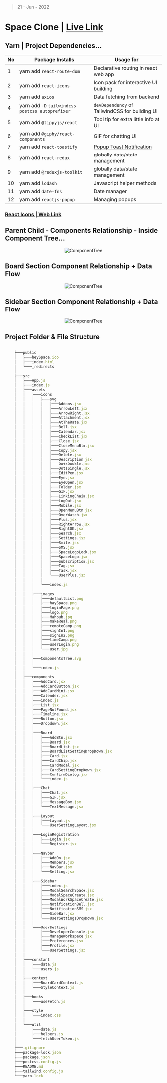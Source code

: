 > 21 - Jun - 2022

# Space Clone | [Live Link](https://space.makereal.click)


## Yarn | Project Dependencies...
|No| Package Installs               | Usage for                                 |
|--|--------------------------------|-------------------------------------------|
| 1| yarn add `react-route-dom`     | Declarative routing in react web app      |
| 2| yarn add `react-icons`         | Icon pack for interactive UI building     |
| 3| yarn add `axios`               | Data fetching from backend                |
| 4| yarn add `-D` `tailwindcss postcss autoprefixer` | `devDependency` of TailwindCSS for building UI  |
| 5| yarn add `@tippyjs/react`          | Tool tip for extra little info at UI  |
| 6| yarn add `@giphy/react-components` | GIF for chatting UI                   |
| 7| yarn add `react-toastify`          | [Popup Toast Notification][tostDoc]   |
| 8| yarn add `react-redux`             | globally data/state management        |
| 9| yarn add `@reduxjs-toolkit`        | globally data/state management        |
|10| yarn add `lodash`                  | Javascript helper methods             |
|11| yarn add `date-fns`                | Date manager                          |
|12| yarn add `reactjs-popup`           | Managing popups                       |




[tostDoc]: https://fkhadra.github.io/react-toastify/introduction
 

### [React Icons | Web Link][link]
[link]: https://react-icons.github.io/react-icons


## Parent Child - Components Relationship - Inside Component Tree...
<p align="center"> 
  <img src='./src/assets/ComponentsTree.svg' alt='ComponentTree'/>
</p>

## Board Section Component Relationship + Data Flow
<p align="center"> 
  <img src='./src/assets/BoardListCard.svg' alt='ComponentTree'/>
</p>

</p>

## Sidebar Section Component Relationship + Data Flow
<p align="center"> 
  <img src='./src/assets/SideBar.svg' alt='ComponentTree'/>
</p>


## Project Folder & File Structure 
```jsx

    ├───public
    │   ├───heySpace.ico
    │   ├───index.html
    │   └───_redirects
    │
    ├───src
    │   ├───App.js
    │   ├───index.js
    │   ├───assets
    │   │   ├───icons
    │   │   │   ├───svg
    │   │   │   │   ├───Addons.jsx
    │   │   │   │   ├───ArrowLeft.jsx
    │   │   │   │   ├───ArrowRight.jsx
    │   │   │   │   ├───Attachment.jsx
    │   │   │   │   ├───AtTheRate.jsx
    │   │   │   │   ├───Bell.jsx
    │   │   │   │   ├───Calendar.jsx
    │   │   │   │   ├───CheckList.jsx
    │   │   │   │   ├───Close.jsx
    │   │   │   │   ├───CloseMenuBtn.jsx
    │   │   │   │   ├───Copy.jsx
    │   │   │   │   ├───Delete.jsx
    │   │   │   │   ├───Description.jsx
    │   │   │   │   ├───DotsDouble.jsx
    │   │   │   │   ├───DotsSingle.jsx
    │   │   │   │   ├───EditPen.jsx
    │   │   │   │   ├───Eye.jsx
    │   │   │   │   ├───EyeOpen.jsx
    │   │   │   │   ├───Folder.jsx
    │   │   │   │   ├───GIF.jsx
    │   │   │   │   ├───LinkingChain.jsx
    │   │   │   │   ├───LogOut.jsx
    │   │   │   │   ├───Mobile.jsx
    │   │   │   │   ├───OpenMenuBtn.jsx
    │   │   │   │   ├───OverWatch.jsx
    │   │   │   │   ├───Plus.jsx
    │   │   │   │   ├───RightArrow.jsx
    │   │   │   │   ├───RightOK.jsx
    │   │   │   │   ├───Search.jsx
    │   │   │   │   ├───Settings.jsx
    │   │   │   │   ├───Smile.jsx
    │   │   │   │   ├───SMS.jsx
    │   │   │   │   ├───SpaceLogoLock.jsx
    │   │   │   │   ├───SpaceLogo.jsx
    │   │   │   │   ├───Subscription.jsx
    │   │   │   │   ├───Tag.jsx
    │   │   │   │   ├───Task.jsx
    │   │   │   │   └───UserPlus.jsx
    │   │   │   │   
    │   │   │   └───index.js
    │   │   │
    │   │   ├───images
    │   │   │   ├───defaultList.png
    │   │   │   ├───haySpace.png
    │   │   │   ├───loginPage.png
    │   │   │   ├───logo.png
    │   │   │   ├───Mahbub.jpg
    │   │   │   ├───makeReal.png
    │   │   │   ├───remoteCamp.png
    │   │   │   ├───signIn1.png
    │   │   │   ├───signIn2.png
    │   │   │   ├───timeCamp.png
    │   │   │   ├───userLogin.png
    │   │   │   └───user.jpg
    │   │   │
    │   │   ├───ComponentsTree.svg
    │   │   │
    │   │   └───index.js
    │   │
    │   ├───components
    │   │   ├───AddCard.jsx
    │   │   ├───AddCardButton.jsx
    │   │   ├───AddCardMini.jsx
    │   │   ├───Calender.jsx
    │   │   ├───index.js
    │   │   ├───List.jsx
    │   │   ├───PageNotFound.jsx
    │   │   ├───Timeline.jsx
    │   │   ├───Button.jsx
    │   │   ├───Dropdown.jsx
    │   │   │
    │   │   ├───Board
    │   │   │   ├───AddBtn.jsx
    │   │   │   ├───Board.jsx
    │   │   │   ├───BoardList.jsx
    │   │   │   ├───BoardListSettingDropDown.jsx
    │   │   │   ├───Card.jsx
    │   │   │   ├───CardChip.jsx
    │   │   │   ├───CardModal.jsx
    │   │   │   ├───CardSettingDropDown.jsx
    │   │   │   ├───ConfirmDialog.jsx
    │   │   │   └───index.js
    │   │   │
    │   │   ├───Chat
    │   │   │   ├───Chat.jsx
    │   │   │   ├───GIF.jsx
    │   │   │   ├───MessageBox.jsx
    │   │   │   └───TextMessage.jsx
    │   │   │
    │   │   ├───Layout
    │   │   │   ├───Layout.js
    │   │   │   └───UserSettingLayout.jsx
    │   │   │
    │   │   ├───LoginRegistration
    │   │   │   ├───Login.jsx
    │   │   │   └───Register.jsx
    │   │   │
    │   │   ├───Navbar
    │   │   │   ├───AddOn.jsx
    │   │   │   ├───Members.jsx
    │   │   │   ├───NavBar.jsx
    │   │   │   └───Setting.jsx
    │   │   │
    │   │   ├───Sidebar
    │   │   │   ├───index.js
    │   │   │   ├───ModalSearchSpace.jsx
    │   │   │   ├───ModalSpaceCreate.jsx
    │   │   │   ├───ModalWorkSpaceCreate.jsx
    │   │   │   ├───NotificationBell.jsx
    │   │   │   ├───NotificationSMS.jsx
    │   │   │   ├───SideBar.jsx
    │   │   │   └───UserSettingsDropDown.jsx
    │   │   │
    │   │   └───UserSettings
    │   │       ├───DeveloperConsole.jsx
    │   │       ├───ManageWorkspace.jsx
    │   │       ├───Preferences.jsx
    │   │       ├───Profile.jsx
    │   │       └───UserSettings.jsx
    │   │
    │   ├───constant
    │   │   ├───data.js
    │   │   └───users.js
    │   │
    │   ├───context
    │   │   ├───BoardCardContext.js
    │   │   └───StyleContext.js
    │   │
    │   ├───hooks
    │   │   └───useFetch.js
    │   │
    │   ├───style
    │   │   └───index.css
    │   │
    │   └───util
    │       ├───date.js
    │       ├───helpers.js
    │       └───fetchUserToken.js
    │
    ├───.gitignore
    ├───package-lock.json
    ├───package.json
    ├───postcss.config.js
    ├───README.md
    ├───tailwind.config.js
    └───yarn.lock
    
```